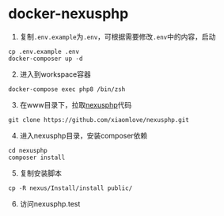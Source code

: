 # docker-nexusphp

1. 复制`.env.example`为`.env`，可根据需要修改`.env`中的内容，启动
```shell
cp .env.example .env
docker-composer up -d
```
2. 进入到workspace容器
```shell
docker-compose exec php8 /bin/zsh
```
3. 在www目录下，拉取[nexusphp](https://github.com/xiaomlove/nexusphp)代码
```shell
git clone https://github.com/xiaomlove/nexusphp.git
```
4. 进入nexusphp目录，安装composer依赖
```shell
cd nexusphp
composer install
```
5. 复制安装脚本
```shell
cp -R nexus/Install/install public/
```
6. 访问nexusphp.test

